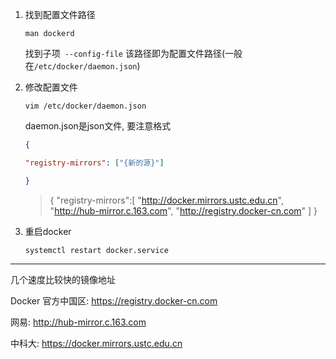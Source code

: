 1.  找到配置文件路径

    ```shell
    man dockerd
    ```

    找到子项` --config-file` 该路径即为配置文件路径(一般在`/etc/docker/daemon.json`)

2.  修改配置文件

    ```shell 
    vim /etc/docker/daemon.json
    ```

    daemon.json是json文件, 要注意格式

    ```json
    { 
    
    "registry-mirrors": ["{新的源}"] 
    
    }
    ```

    >   {
    >       "registry-mirrors":[
    >            "http://docker.mirrors.ustc.edu.cn",
    >            "http://hub-mirror.c.163.com",
    >            "http://registry.docker-cn.com"
    >       ] 
    >   }

3.  重启docker 

    ```shell
    systemctl restart docker.service
    ```





---

几个速度比较快的镜像地址

Docker 官方中国区: https://registry.docker-cn.com

网易: http://hub-mirror.c.163.com

中科大: https://docker.mirrors.ustc.edu.cn

